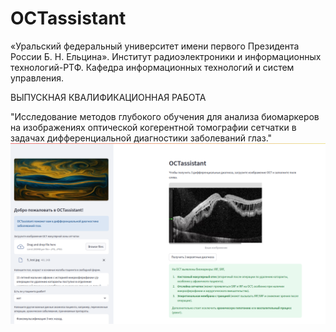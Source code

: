 # OCTassistant
«Уральский федеральный университет имени первого Президента России Б. Н. Ельцина». Институт радиоэлектроники и информационных технологий-РТФ. Кафедра информационных технологий и систем управления.

ВЫПУСКНАЯ КВАЛИФИКАЦИОННАЯ РАБОТА 

"Исследование методов глубокого обучения для анализа биомаркеров на изображениях оптической когерентной томографии сетчатки в задачах дифференциальной диагностики заболеваний глаз."
![1.png](https://github.com/OlgaKonshina/OCTassistant/blob/main/1.png)
